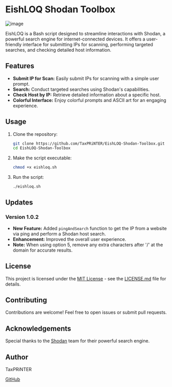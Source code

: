 # EishLOQ Shodan Toolbox

![image](https://github.com/TaxPRiNTER/EishLOQ-Shodan-Toolbox/assets/146424699/9fd413b8-2241-4c54-ac80-6a418b862cb2)

EishLOQ is a Bash script designed to streamline interactions with Shodan, a powerful search engine for internet-connected devices. It offers a user-friendly interface for submitting IPs for scanning, performing targeted searches, and checking detailed host information.

## Features

- **Submit IP for Scan:** Easily submit IPs for scanning with a simple user prompt.
- **Search:** Conduct targeted searches using Shodan's capabilities.
- **Check Host by IP:** Retrieve detailed information about a specific host.
- **Colorful Interface:** Enjoy colorful prompts and ASCII art for an engaging experience.

## Usage

1. Clone the repository:

    ```bash
    git clone https://github.com/TaxPRiNTER/EishLOQ-Shodan-Toolbox.git
    cd EishLOQ-Shodan-Toolbox
    ```

2. Make the script executable:

    ```bash
    chmod +x eishloq.sh
    ```

3. Run the script:

    ```bash
    ./eishloq.sh
    ```

## Updates

### Version 1.0.2

- **New Feature:** Added `pingAndSearch` function to get the IP from a website via ping and perform a Shodan host search.
- **Enhancement:** Improved the overall user experience.
- **Note:** When using option 5, remove any extra characters after '/' at the domain for accurate results.

## License

This project is licensed under the [MIT License](LICENSE.md) - see the [LICENSE.md](LICENSE.md) file for details.

## Contributing

Contributions are welcome! Feel free to open issues or submit pull requests.

## Acknowledgements

Special thanks to the [Shodan](https://www.shodan.io/) team for their powerful search engine.

## Author

TaxPRiNTER

[GitHub](https://github.com/TaxPRiNTER)
